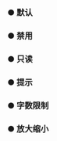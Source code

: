 <script setup>
    import demo1 from './demo1.vue' 
    import demo2 from './demo2.vue' 
    import demo3 from './demo3.vue'
    import demo4 from './demo4.vue'
    import demo5 from './demo5.vue'
    import demo6 from './demo6.vue'
</script>

### ● 默认
<demo1/>
<k-preview compname="Textarea" demoname="demo1"/>

### ● 禁用
<demo2/>
<k-preview compname="Textarea" demoname="demo2"/>

### ● 只读
<demo3/>
<k-preview compname="Textarea" demoname="demo3"/>

### ● 提示
<demo4/>
<k-preview compname="Textarea" demoname="demo4"/>

### ● 字数限制
<demo5/>
<k-preview compname="Textarea" demoname="demo5"/>

### ● 放大缩小
<demo6/>
<k-preview compname="Textarea" demoname="demo6"/>